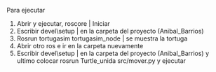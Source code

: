 Para ejecutar

1) Abrir y ejecutar, roscore | Iniciar
2) Escribir devel\setup | en la carpeta del proyecto (Anibal_Barrios)
3) Rosrun tortugasim tortugasim_node | se muestra la tortuga
4) Abrir otro ros e ir en la carpeta nuevamente
5) Escribir devel\setup | en la carpeta del proyecto (Anibal_Barrios)
y ultimo colocar rosrun Turtle_unida src/mover.py y ejecutar
